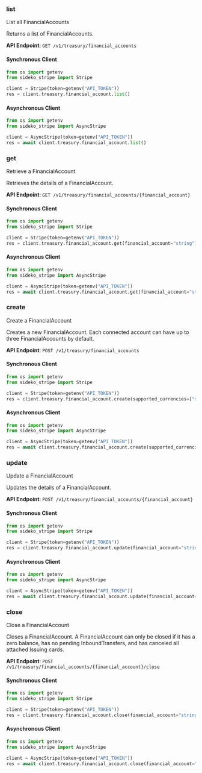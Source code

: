 
### list <a name="list"></a>
List all FinancialAccounts

<p>Returns a list of FinancialAccounts.</p>

**API Endpoint**: `GET /v1/treasury/financial_accounts`

#### Synchronous Client

```python
from os import getenv
from sideko_stripe import Stripe

client = Stripe(token=getenv("API_TOKEN"))
res = client.treasury.financial_account.list()
```

#### Asynchronous Client

```python
from os import getenv
from sideko_stripe import AsyncStripe

client = AsyncStripe(token=getenv("API_TOKEN"))
res = await client.treasury.financial_account.list()
```

### get <a name="get"></a>
Retrieve a FinancialAccount

<p>Retrieves the details of a FinancialAccount.</p>

**API Endpoint**: `GET /v1/treasury/financial_accounts/{financial_account}`

#### Synchronous Client

```python
from os import getenv
from sideko_stripe import Stripe

client = Stripe(token=getenv("API_TOKEN"))
res = client.treasury.financial_account.get(financial_account="string")
```

#### Asynchronous Client

```python
from os import getenv
from sideko_stripe import AsyncStripe

client = AsyncStripe(token=getenv("API_TOKEN"))
res = await client.treasury.financial_account.get(financial_account="string")
```

### create <a name="create"></a>
Create a FinancialAccount

<p>Creates a new FinancialAccount. Each connected account can have up to three FinancialAccounts by default.</p>

**API Endpoint**: `POST /v1/treasury/financial_accounts`

#### Synchronous Client

```python
from os import getenv
from sideko_stripe import Stripe

client = Stripe(token=getenv("API_TOKEN"))
res = client.treasury.financial_account.create(supported_currencies=["string"])
```

#### Asynchronous Client

```python
from os import getenv
from sideko_stripe import AsyncStripe

client = AsyncStripe(token=getenv("API_TOKEN"))
res = await client.treasury.financial_account.create(supported_currencies=["string"])
```

### update <a name="update"></a>
Update a FinancialAccount

<p>Updates the details of a FinancialAccount.</p>

**API Endpoint**: `POST /v1/treasury/financial_accounts/{financial_account}`

#### Synchronous Client

```python
from os import getenv
from sideko_stripe import Stripe

client = Stripe(token=getenv("API_TOKEN"))
res = client.treasury.financial_account.update(financial_account="string")
```

#### Asynchronous Client

```python
from os import getenv
from sideko_stripe import AsyncStripe

client = AsyncStripe(token=getenv("API_TOKEN"))
res = await client.treasury.financial_account.update(financial_account="string")
```

### close <a name="close"></a>
Close a FinancialAccount

<p>Closes a FinancialAccount. A FinancialAccount can only be closed if it has a zero balance, has no pending InboundTransfers, and has canceled all attached Issuing cards.</p>

**API Endpoint**: `POST /v1/treasury/financial_accounts/{financial_account}/close`

#### Synchronous Client

```python
from os import getenv
from sideko_stripe import Stripe

client = Stripe(token=getenv("API_TOKEN"))
res = client.treasury.financial_account.close(financial_account="string")
```

#### Asynchronous Client

```python
from os import getenv
from sideko_stripe import AsyncStripe

client = AsyncStripe(token=getenv("API_TOKEN"))
res = await client.treasury.financial_account.close(financial_account="string")
```
